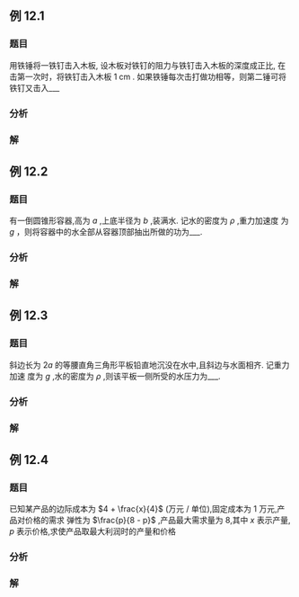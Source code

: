 

## 例 12.1
### 题目
用铁锤将一铁钉击入木板, 设木板对铁钉的阻力与铁钉击入木板的深度成正比, 在击第一次时，将铁钉击入木板 $1\mathrm{\;{cm}}$ . 如果铁锤每次击打做功相等，则第二锤可将铁钉又击入___
### 分析

### 解

## 例 12.2
### 题目
有一倒圆锥形容器,高为 $a$ ,上底半径为 $b$ ,装满水. 记水的密度为 $\rho$ ,重力加速度 为 $g$ ，则将容器中的水全部从容器顶部抽出所做的功为___.
### 分析

### 解

## 例 12.3
### 题目
斜边长为 ${2a}$ 的等腰直角三角形平板铅直地沉没在水中,且斜边与水面相齐. 记重力加速 度为 $g$ ,水的密度为 $\rho$ ,则该平板一侧所受的水压力为___.
### 分析

### 解

## 例 12.4
### 题目
已知某产品的边际成本为 $4 + \frac{x}{4}$ (万元 / 单位),固定成本为 1 万元,产品对价格的需求 弹性为 $\frac{p}{8 - p}$ ,产品最大需求量为 8,其中 $x$ 表示产量, $p$ 表示价格,求使产品取最大利润时的产量和价格
### 分析

### 解
